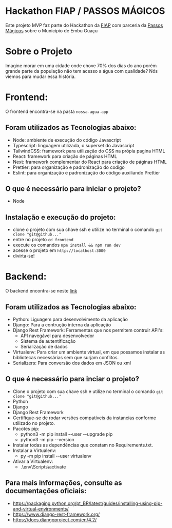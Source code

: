 # Hackathon FIAP / PASSOS MÁGICOS

Este projeto MVP faz parte do Hackathon da [FIAP](https://www.fiap.com.br/) com parceria da [Passos Mágicos](https://passosmagicos.org.br/) sobre o Município de Embu Guaçu

# Sobre o Projeto

Imagine morar em uma cidade onde chove 70% dos dias do ano porém grande parte da população não tem acesso a água com qualidade? Nós viemos para mudar essa história.

# Frontend:

O frontend encontra-se na pasta `nossa-agua-app`

## Foram utilizados as Tecnologias abaixo:

- Node: ambiente de execução do código Javascript
- Typescript: linguagem utilizada, o superset do Javascript
- TailwindCSS: framework para utilização do CSS na própia pagina HTML
- React: framework para criação de páginas HTML
- Next: framework complementar do React para criação de páginas HTML
- Prettier: para organização e padronização do codigo
- Eslint: para organização e padronização do código auxiliando Prettier

## O que é necessário para iniciar o projeto?

- Node

## Instalação e execução do projeto:

- clone o projeto com sua chave ssh e utilize no terminal o comando `git clone "git@github..."`
- entre no projeto `cd frontend`
- execute os comandos `npm install && npm run dev`
- acesse o projeto em `http://localhost:3000`
- divirta-se!
  

# Backend:

O backend encontra-se neste [link](https://github.com/MateusSousa00/Hackathon-fiap-api)

## Foram utilizados as Tecnologias abaixo:

- Python: Liguagem para desenvolvimento da aplicação
- Django: Para a contrução interna da aplicação
- Django Rest Framework: Ferramentas que nos permitem contruir API's:
   - API navegável para desenvolvedor
   - Sistema de autentificação
   - Serialização de dados   
- Virtualenv: Para criar um ambiente virtual, em que possamos instalar as bibliotecas necessárias sem que surjam conflitos.
- Serializers: Para conversão dos dados em JSON ou xml


## O que é necessário para inciar o projeto?

 - Clone o projeto com sua chave ssh e utilize no terminal o comando `git clone "git@github..."`
 - Python
 - Django
 - Django Rest Framework
 - Certifique-se de rodar versões compatíveis da instancias conforme utilizado no projeto.
 - Pacotes pip:
      - python3 -m pip install --user --upgrade pip
      - python3 -m pip --version
 - Instalar todas as dependências que constam no Requirements.txt.
 - Instalar a Virtualenv:
      - py -m pip install --user virtualenv
 - Ativar a Virtualenv:
      - .\env\Scripts\activate


## Para mais informações, consulte as documentações oficiais:
- <a>https://packaging.python.org/pt_BR/latest/guides/installing-using-pip-and-virtual-environments/</a>
- <a>https://www.django-rest-framework.org/</a>
- <a>https://docs.djangoproject.com/en/4.2/</a>
